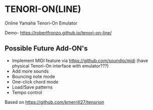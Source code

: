 # TENORI-ON(LINE)
Online Yamaha Tenori-On Emulator

Demo- https://robertfronzo.github.io/tenori-on-line/


## Possible Future Add-ON's

- Implement MIDI feature via https://github.com/soundio/midi (have physical Tenori-On interface with emulator???)
- Add more sounds
- Bouncing note mode
- One-click chord mode
- Load/Save patterns
- Tempo control



Based on https://github.com/kmerrill27/tenorion
